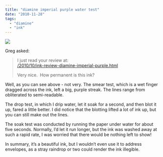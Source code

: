 ```yaml
---
title: "diamine imperial purple water test"
date: "2010-11-28"
tags: 
  - "diamine"
  - "ink"
---
```


  

[![](http://s3.media.squarespace.com/production/1431296/16917466/_PYw92neEA7o/TP4zjxlB7lI/AAAAAAAAAF4/_2-nDYYnCNQ/s1600/diamine%2Bimperial%2Bpurple%2Bwater%2Btest.jpg)](http://3.bp.blogspot.com/_PYw92neEA7o/TP4zjxlB7lI/AAAAAAAAAF4/_2-nDYYnCNQ/s1600/diamine+imperial+purple+water+test.jpg)

  

Greg asked:

> I just read your review at:  
> [/2010/10/ink-review-diamine-imperial-purple.html](/2010/10/ink-review-diamine-imperial-purple.html)
> 
> Very nice.  How permanent is this ink?

Well, as you can see above - not very. The smear test, which is a wet finger dragged across the ink, left a big, purple streak. The lines range from obliterated to semi-readable.

The drop test, in which I drip water, let it soak for a second, and then blot it up, fared a little better. I did notice that the blotting lifted a lot of ink up, but you can still make out the lines.

The soak test was conducted by running the paper under water for about five seconds. Normally, I’d let it run longer, but the ink was washed away at such a rapid rate, I was worried that there would be nothing left to show!

In summary, it’s a beautiful ink, but I wouldn’t even use it to address envelopes, as a stray raindrop or two could render the ink illegible.
